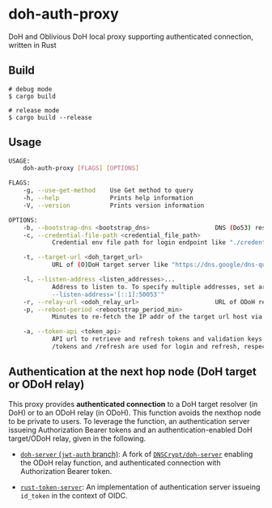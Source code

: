 # doh-auth-proxy

DoH and Oblivious DoH local proxy supporting authenticated connection, written in Rust

## Build

```:bash
# debug mode
$ cargo build

# release mode
$ cargo build --release
```

## Usage

```bash
USAGE:
    doh-auth-proxy [FLAGS] [OPTIONS]

FLAGS:
    -g, --use-get-method    Use Get method to query
    -h, --help              Prints help information
    -V, --version           Prints version information

OPTIONS:
    -b, --bootstrap-dns <bootstrap_dns>                  DNS (Do53) resolver address for bootstrap [default: 1.1.1.1:53]
    -c, --credential-file-path <credential_file_path>
            Credential env file path for login endpoint like "./credential.env"

    -t, --target-url <doh_target_url>
            URL of (O)DoH target server like "https://dns.google/dns-query" [default: https://dns.google/dns-query]

    -l, --listen-address <listen_addresses>...
            Address to listen to. To specify multiple addresses, set args like "--listen-address=127.0.0.1:50053
            --listen-address='[::1]:50053'"
    -r, --relay-url <odoh_relay_url>                     URL of ODoH relay server like "https://relay.example.com/relay"
    -p, --reboot-period <rebootstrap_period_min>
            Minutes to re-fetch the IP addr of the target url host via the bootstrap DNS

    -a, --token-api <token_api>
            API url to retrieve and refresh tokens and validation keys (jwks) like "https://example.com/v1.0", where
            /tokens and /refresh are used for login and refresh, respectively. Also /jwks is used for jwks retrieval.
```

## Authentication at the next hop node (DoH target or ODoH relay)

This proxy provides **authenticated connection** to a DoH target resolver (in DoH) or to an ODoH relay (in ODoH).
This function avoids the nexthop node to be private to users.
To leverage the function, an authentication server issueing Authorization Bearer tokens and an authentication-enabled DoH target/ODoH relay, given in the following.

- [`doh-server` (`jwt-auth` branch)](https://github.com/junkurihara/doh-server/tree/jwt-auth): A fork of [`DNSCrypt/doh-server`](https://github.com/DNSCrypt/doh-server) enabling the ODoH relay function, and authenticated connection with Authorization Bearer token.

- [`rust-token-server`](https://github.com/junkurihara/rust-token-server): An implementation of authentication server issueing `id_token` in the context of OIDC.
